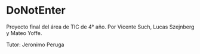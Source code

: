 # DoNotEnter
Proyecto final del área de TIC de 4° año. Por Vicente Such, Lucas Szejnberg y Mateo Yoffe.

Tutor: Jeronimo Peruga
